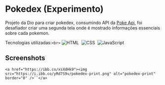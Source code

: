 # Pokedex (Experimento)

Projeto da Dio para criar pokedex, consumindo API da [Poke Api](https://pokeapi.co/), foi desafiador criar uma segunda tela onde é mostrado informações essenciais sobre cada pokemon.

Tecnologias utilizadas:`<br>`
![HTML](https://img.shields.io/badge/-HTML-05122A?style=flat&logo=HTML5)&nbsp;
![CSS](https://img.shields.io/badge/-CSS-05122A?style=flat&logo=CSS3&logoColor=1572B6)&nbsp;
![JavaScript](https://img.shields.io/badge/-JavaScript-05122A?style=flat&logo=javascript)&nbsp;

## Screenshots

`<a href="https://ibb.co/xsXdHk9"><img src="https://i.ibb.co/yRd7S9v/pokedex-print.png" alt="pokedex-print" border="0" />``</a>`
